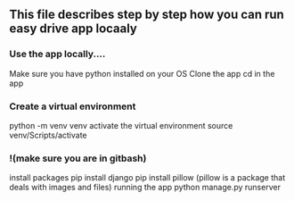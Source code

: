 ## This file describes step by step how you can run easy drive app locaaly
### Use the app locally....

Make sure you have python installed on your OS
Clone the app
cd in the app
### Create a virtual environment
python -m venv venv
activate the virtual environment
source venv/Scripts/activate
### !(make sure you are in gitbash)
install packages
pip install django
pip install pillow
(pillow is a package that deals with images and files)
running the app
python manage.py runserver

